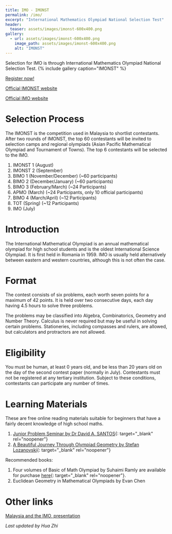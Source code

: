 ```yaml
---
title: IMO - IMONST
permalink: /imo/
excerpt: "International Mathematics Olympiad National Selection Test"
header:
  teaser: assets/images/imonst-600x400.png
gallery:
  - url: assets/images/imonst-600x400.png
    image_path: assets/images/imonst-600x400.png
    alt: "IMONST"
---
```


Selection for IMO is through International Mathematics Olympiad National Selection Test.
{% include gallery caption="IMONST" %}

[Register now!](https://contesthub.my/register)

[Official IMONST website](https://imo-malaysia.org/)

[Official IMO website](https://www.imo-official.org/)

# Selection Process

The IMONST is the competition used in Malaysia to shortlist contestants. After two rounds of IMONST, the top 60 contestants will be invited to selection camps and regional olympiads (Asian Pacific Mathematical Olympiad and Tournament of Towns). The top 6 contestants will be selected to the IMO.

1. IMONST 1 (August)
2. IMONST 2 (September)
3. BIMO 1 (November/December) (~60 participants)
4. BIMO 2 (December/January) (~60 participants)
5. BIMO 3 (February/March) (~24 Participants)
6. APMO (March) (~24 Participants, only 10 official participants)
7. BIMO 4 (March/April) (~12 Participants)
8. TOT (Spring) (~12 Participants)
9. IMO (July)

# Introduction

The International Mathematical Olympiad is an annual mathematical olympiad for high school students and is the oldest International Science Olympiad. It is first held in Romania in 1959. IMO is usually held alternatively between eastern and western countries, although this is not often the case.

# Format

The contest consists of six problems, each worth seven points for a maximum of 42 points. It is held over two consecutive days, each day having 4.5 hours to solve three problems.

The problems may be classified into Algebra, Combinatorics, Geometry and Number Theory. Calculus is never required but may be useful in solving certain problems. Stationeries, including compasses and rulers, are allowed, but calculators and protractors are not allowed.

# Eligibility

You must be human, at least 0 years old, and be less than 20 years old on the day of the second contest paper (normally in July). Contestants must not be registered at any tertiary institution. Subject to these conditions, contestants can participate any number of times.

# Learning Materials

These are free online reading materials suitable for beginners that have a fairly decent knowledge of high school maths.

1. [Junior Problem Seminar by Dr David A. SANTOS](https://www.rotupitti.it/materiali/Santos_Jiunior%20problem%20seminar_2008.pdf){: target="_blank" rel="noopener"}
2. [A Beautiful Journey Through Olympiad Geometry by Stefan Lozanovski](https://www.olympiadgeometry.com/the-book.html){: target="_blank" rel="noopener"}

Recommended books:

1. Four volumes of Basic of Math Olympiad by Suhaimi Ramly are available for purchase [here](https://www.kangaroomath.com.my/product/fullset-basic-math-olympiad-bomo/){: target="_blank" rel="noopener"}.
2. Euclidean Geometry in Mathematical Olympiads by Evan Chen


# Other links
[Malaysia and the IMO, presentation](https://docs.google.com/presentation/d/1Ak84VUt3VOhWkruo-bpo57BvsEp2aye6y7S9iLQPOCM/edit?usp=sharing)

*Last updated by Hua Zhi*
